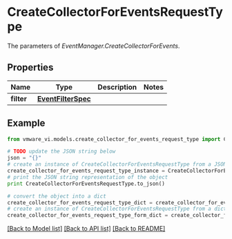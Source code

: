 # CreateCollectorForEventsRequestType

The parameters of *EventManager.CreateCollectorForEvents*. 

## Properties
Name | Type | Description | Notes
------------ | ------------- | ------------- | -------------
**filter** | [**EventFilterSpec**](EventFilterSpec.md) |  | 

## Example

```python
from vmware_vi.models.create_collector_for_events_request_type import CreateCollectorForEventsRequestType

# TODO update the JSON string below
json = "{}"
# create an instance of CreateCollectorForEventsRequestType from a JSON string
create_collector_for_events_request_type_instance = CreateCollectorForEventsRequestType.from_json(json)
# print the JSON string representation of the object
print CreateCollectorForEventsRequestType.to_json()

# convert the object into a dict
create_collector_for_events_request_type_dict = create_collector_for_events_request_type_instance.to_dict()
# create an instance of CreateCollectorForEventsRequestType from a dict
create_collector_for_events_request_type_form_dict = create_collector_for_events_request_type.from_dict(create_collector_for_events_request_type_dict)
```
[[Back to Model list]](../README.md#documentation-for-models) [[Back to API list]](../README.md#documentation-for-api-endpoints) [[Back to README]](../README.md)


